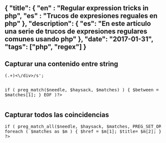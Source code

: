 {
  "title": {
    "en" : "Regular expression tricks in php",
    "es" : "Trucos de expresiones reguales en php"
  },
  "description": {
    "es": "En este artículo una serie de trucos de expresiones regulares comunes usando php" 
  },
  "date": "2017-01-31",
  "tags": ["php", "regex"]
}
---
<h2>Capturar una contenido entre string</h2>
<pre>
<?=htmlentities(<<<'EOF'
$needle = '/<div class="list-group">(.+)<\/div>/s';

if ( preg_match($needle, $haysack, $matches) ) {
  $between = $matches[1];
}
EOF
)?>
</pre>

<h2>Capturar todos las coincidencias</h2>
<pre>
<?=htmlentities(<<<'EOF'
$needle = '/<a href="(.+)" class=".+" title="(.+)" style/';

if ( preg_match_all($needle, $haysack, $matches, PREG_SET_ORDER) ) {
  foreach ( $matches as $m ) {
    $href = $m[1];
    $title= $m[2];
  }
}
EOF
)
?>
</pre>

